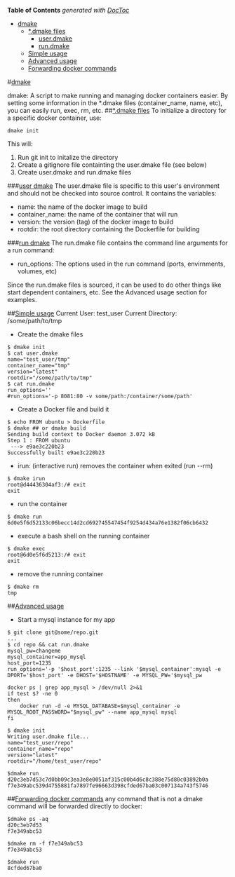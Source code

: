 **Table of Contents**  *generated with [DocToc](http://doctoc.herokuapp.com/)*

- [dmake](#dmake)
	- [*.dmake files](#dmake-files)
		- [user.dmake](#user-dmake)
		- [run.dmake](#run-dmake)
	- [Simple usage](#simple-usage)
	- [Advanced usage](#advanced-usage)
	- [Forwarding docker commands](#forwarding-docker-commands)

#[dmake](#dmake)

dmake: A script to make running and managing docker containers easier. By setting some information in the *.dmake files (container_name, name, etc), you can easily run, exec, rm, etc.
##[*.dmake files](#dmake-files)
To initialize a directory for a specific docker container, use:
```
dmake init
```
This will:

1. Run git init to initalize the directory
1. Create a gitignore file containting the user.dmake file (see below)
1. Create user.dmake and run.dmake files

###[user dmake](#user-dmake)
The user.dmake file is specific to this user's environment and should not be checked into source control. It contains the variables:
* name: the name of the docker image to build
* container_name: the name of the container that will run
* version: the version (tag) of the docker image to build
* rootdir: the root directory containing the Dockerfile for building

###[run dmake](#run-dmake)
The run.dmake file contains the command line arguments for a run command:
* run_options: The options used in the run command (ports, envirnments, volumes, etc)

Since the run.dmake files is sourced, it can be used to do other things like start dependent containers, etc. See the Advanced usage section for examples.

##[Simple usage](#simple-usage)
Current User: test_user
Current Directory: /some/path/to/tmp

* Create the dmake files
```
$ dmake init
$ cat user.dmake
name="test_user/tmp"
container_name="tmp"
version="latest"
rootdir="/some/path/to/tmp"
$ cat run.dmake
run_options=''
#run_options='-p 8081:80 -v some/path:/container/some/path'
```
* Create a Docker file and build it
```
$ echo FROM ubuntu > Dockerfile
$ dmake ## or dmake build
Sending build context to Docker daemon 3.072 kB
Step 1 : FROM ubuntu
 ---> e9ae3c220b23
Successfully built e9ae3c220b23
```
* irun: (interactive run) removes the container when exited (run --rm)
```
$ dmake irun
root@d44436304af3:/# exit
exit
```
* run the container
```
$ dmake run
6d0e5f6d52133c06becc14d2cd692745547454f9254d434a76e1382f06cb6432
```
* execute a bash shell on the running container
```
$ dmake exec
root@6d0e5f6d5213:/# exit
exit
```
* remove the running container
```
$ dmake rm
tmp
```

##[Advanced usage](#advanced-usage)
* Start a mysql instance for my app

```
$ git clone git@some/repo.git
...
$ cd repo && cat run.dmake
mysql_pw=changeme
mysql_container=app_mysql
host_port=1235
run_options='-p '$host_port':1235 --link '$mysql_container':mysql -e DPORT='$host_port' -e DHOST='$HOSTNAME' -e MYSQL_PW='$mysql_pw

docker ps | grep app_mysql > /dev/null 2>&1
if test $? -ne 0
then
    docker run -d -e MYSQL_DATABASE=$mysql_container -e MYSQL_ROOT_PASSWORD="$mysql_pw" --name app_mysql mysql
fi

$ dmake init
Writing user.dmake file...
name="test_user/repo"
container_name="repo"
version="latest"
rootdir="/home/test_user/repo"

$dmake run
d20c3eb7d53c7d0bb09c3ea3e8e0051af315c00b4d6c8c388e75d80c03892b0a
f7e349abc539d4755881fa7897fe96663d398cfded67ba03c007134a743f5746
```
##[Forwarding docker commands](#forwarding-docker-commands)
any command that is not a dmake command will be forwarded directly to docker:
```
$dmake ps -aq
d20c3eb7d53
f7e349abc53

$dmake rm -f f7e349abc53
f7e349abc53

$dmake run
8cfded67ba0
```
